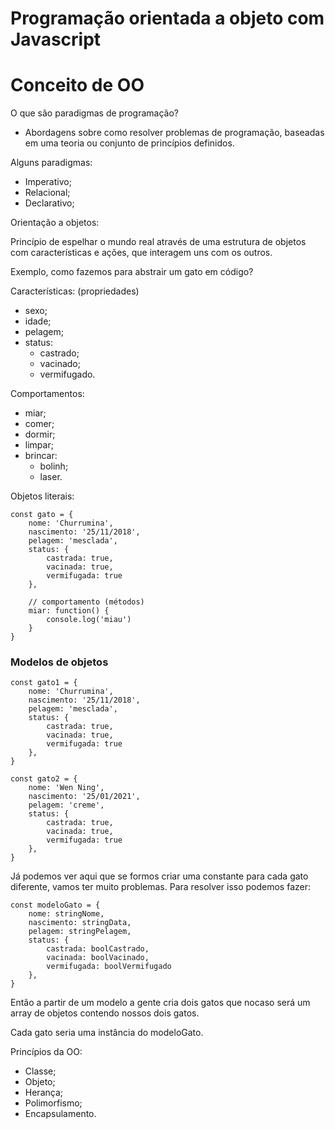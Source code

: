 # Programação orientada a objeto com Javascript

# Conceito de OO

O que são paradigmas de programação?

- Abordagens sobre como resolver problemas de programação, baseadas em uma teoria ou conjunto de princípios definidos.

Alguns paradigmas:

- Imperativo;
- Relacional;
- Declarativo;

Orientação a objetos:

Princípio de espelhar o mundo real através de uma estrutura de objetos com características e ações, que interagem uns com os outros.

Exemplo, como fazemos para abstrair um gato em código?

Características: (propriedades)

- sexo;
- idade;
- pelagem;
- status:
  - castrado;
  - vacinado;
  - vermifugado.

Comportamentos:

- miar;
- comer;
- dormir;
- limpar;
- brincar:
  - bolinh;
  - laser.

Objetos literais:

    const gato = {
        nome: 'Churrumina',
        nascimento: '25/11/2018',
        pelagem: 'mesclada',
        status: {
            castrada: true,
            vacinada: true,
            vermifugada: true
        },

        // comportamento (métodos)
        miar: function() {
            console.log('miau')
        }
    }

### Modelos de objetos

    const gato1 = {
        nome: 'Churrumina',
        nascimento: '25/11/2018',
        pelagem: 'mesclada',
        status: {
            castrada: true,
            vacinada: true,
            vermifugada: true
        },
    }

    const gato2 = {
        nome: 'Wen Ning',
        nascimento: '25/01/2021',
        pelagem: 'creme',
        status: {
            castrada: true,
            vacinada: true,
            vermifugada: true
        },
    }

Já podemos ver aqui que se formos criar uma constante para cada gato diferente, vamos ter muito problemas. Para resolver isso podemos fazer:

    const modeloGato = {
        nome: stringNome,
        nascimento: stringData,
        pelagem: stringPelagem,
        status: {
            castrada: boolCastrado,
            vacinada: boolVacinado,
            vermifugada: boolVermifugado
        },
    }

Então a partir de um modelo a gente cria dois gatos que nocaso será um array de objetos contendo nossos dois gatos.

Cada gato seria uma instância do modeloGato.

Princípios da OO:

- Classe;
- Objeto;
- Herança;
- Polimorfismo;
- Encapsulamento.
